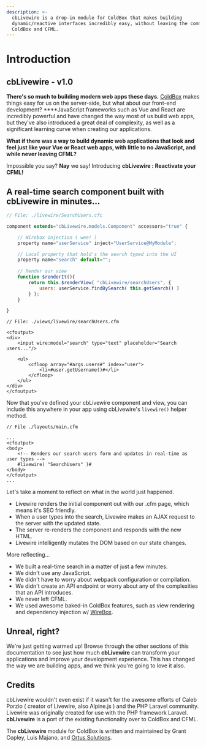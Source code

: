 ```yaml
---
description: >-
  cbLivewire is a drop-in module for ColdBox that makes building
  dynamic/reactive interfaces incredibly easy, without leaving the comfort of
  ColdBox and CFML.
---
```


# Introduction

## cbLivewire - v1.0

**There's so much to building modern web apps these days.** [ColdBox](https://coldbox.ortusbooks.com/) makes things easy for us on the server-side, but what about our front-end development? ****JavaScript frameworks such as Vue and React are incredibly powerful and have changed the way most of us build web apps, but they've also introduced a great deal of complexity, as well as a significant learning curve when creating our applications.

**What if there was a way to build dynamic web applications that look and feel just like your Vue or React web apps, with little to no JavaScript, and while never leaving CFML?**

Impossible you say? **Nay** we say! Introducing **cbLivewire : Reactivate your CFML!**

## A real-time search component built with cbLivewire in minutes...

```javascript
// File: ./livewire/SearchUsers.cfc

component extends="cbLivewire.models.Component" accessors="true" {

    // Wirebox injection ( wee! )
    property name="userService" inject="UserService@MyModule";

    // Local property that hold's the search typed into the UI
    property name="search" default="";
    
    // Render our view
    function $renderIt(){
        return this.$renderView( "cbLivewire/searchUsers", {
            users: userService.findBySearch( this.getSearch() )
        } );
    }

}

```

```markup
// File: ./views/livewire/searchUsers.cfm

<cfoutput>
<div>
    <input wire:model="search" type="text" placeholder="Search users..."/>

    <ul>
        <cfloop array="#args.users#" index="user">
            <li>#user.getUsername()#</li>
        </cfloop>
    </ul>
</div>
</cfoutput>
```

Now that you've defined your cbLivewire component and view, you can include this anywhere in your app using cbLivewire's `livewire()` helper method.

```markup
// File ./layouts/main.cfm

...
<cfoutput>
<body>
    <!-- Renders our search users form and updates in real-time as user types -->
    #livewire( "SearchUsers" )#
</body>
</cfoutput>
...
```

Let's take a moment to reflect on what in the world just happened.

* Livewire renders the initial component out with our .cfm page, which means it's SEO friendly.
* When a user types into the search, Livewire makes an AJAX request to the server with the updated state.
* The server re-renders the component and responds with the new HTML.
* Livewire intelligently mutates the DOM based on our state changes.

More reflecting...

* We built a real-time search in a matter of just a few minutes.
* We didn't use any JavaScript.
* We didn't have to worry about webpack configuration or compilation. 
* We didn't create an API endpoint or worry about any of the complexities that an API introduces.
* We never left CFML.
* We used awesome baked-in ColdBox features, such as view rendering and dependency injection w/ [WireBox](https://wirebox.ortusbooks.com/).

## Unreal, right?

We're just getting warmed up! Browse through the other sections of this documentation to see just how much **cbLivewire** can transform your applications and improve your development experience. This has changed the way we are building apps, and we think you're going to love it also.

## Credits

cbLivewire wouldn't even exist if it wasn't for the awesome efforts of Caleb Porzio \( creator of Livewire, also Alpine.js \) and the PHP Laravel community. Livewire was originally created for use with the PHP framework Laravel. **cbLivewire** is a port of the existing functionality over to ColdBox and CFML.

The **cbLivewire** module for ColdBox is written and maintained by Grant Copley, Luis Majano, and [Ortus Solutions](https://www.ortussolutions.com/).

